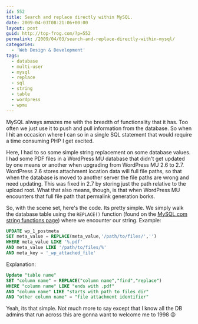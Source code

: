 ```yaml
---
id: 552
title: Search and replace directly within MySQL.
date: 2009-04-03T08:21:06+00:00
layout: post
guid: http://top-frog.com/?p=552
permalink: /2009/04/03/search-and-replace-directly-within-mysql/
categories:
  - 'Web Design & Development'
tags:
  - database
  - multi-user
  - mysql
  - replace
  - sql
  - string
  - table
  - wordpress
  - wpmu
---
```

MySQL always amazes me with the breadth of functionality that it has. Too often we just use it to push and pull information from the database. So when I hit an occasion where I can so in a single SQL statement that would require a time consuming PHP I get excited. 



Here, I had to so some simple string replacement on some database values. I had some PDF files in a WordPress MU database that didn't get updated by one means or another when upgrading from WordPress MU 2.6 to 2.7. WordPress 2.6 stores attachment location data will full file paths, so that when the database is moved to another server the file paths are wrong and need updating. This was fixed in 2.7 by storing just the path relative to the upload root. What that also means, though, is that when WordPress MU encounters that full file path that permalink generation borks. 

So, with the scene set, here's the code. Its pretty simple. We simply walk the database table using the `REPLACE()` function (found on the [MySQL.com string functions page](http://dev.mysql.com/doc/refman/5.1/en/string-functions.html)) where we encounter our string. Example:

``` sql
UPDATE wp_1_postmeta
SET meta_value = REPLACE(meta_value,'/path/to/files/','')
WHERE meta_value LIKE '%.pdf'
AND meta_value LIKE '/path/to/files/%'
AND meta_key = '_wp_attached_file'
```

Explanation:

``` sql
Update "table name"
SET "column name" = REPLACE("column name","find","replace")
WHERE "column name" LIKE "ends with .pdf"
AND "column name" LIKE "starts with path to files dir"
AND "other column name" = "file attachment identifier"
```

Yeah, its that simple. Not much more to say except that I know all the DB admins that run across this are gonna want to welcome me to 1998 😉